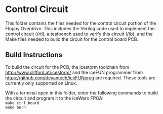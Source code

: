 # Control Circuit

This folder contains the files needed for the control circuit portion of the Floppy Overdrive. This includes the Verilog code used to implement the control circuit (/rtl), a testbench used to verify this circuit (/tb), and the Make files needed to build the circuit for the control board PCB. 


## Build Instructions

To build the circuit for the PCB, the icestorm toolchain from http://www.clifford.at/icestorm/ and the iceFUN programmer from https://github.com/devantech/iceFUNprog are required.
These tools are currently only supported on Linux.

With a terminal open in this folder, enter the following commands to build the circuit and program it to the iceWerx FPGA:\
`make ctrl_board`\
`make burn`